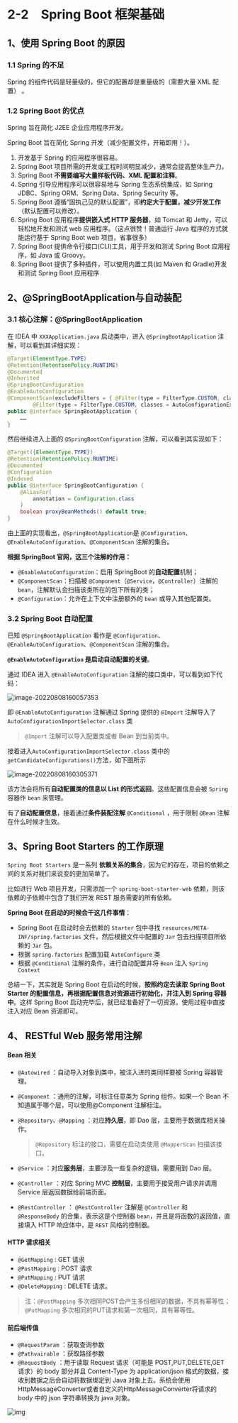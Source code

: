 # 2-2　Spring Boot 框架基础

## 1、使用 Spring Boot 的原因

### 1.1 Spring 的不足

Spring 的组件代码是轻量级的，但它的配置却是重量级的（需要大量 XML 配置） 。

### 1.2 Spring Boot 的优点

Spring 旨在简化 J2EE 企业应用程序开发。

Spring Boot  旨在简化 Spring 开发（减少配置文件，开箱即用！）。

1. 开发基于 Spring 的应用程序很容易。
2. Spring Boot 项目所需的开发或工程时间明显减少，通常会提高整体生产力。
3. Spring Boot **不需要编写大量样板代码、XML 配置和注释**。
4. Spring 引导应用程序可以很容易地与 Spring 生态系统集成，如 Spring JDBC、Spring ORM、Spring Data、Spring Security 等。
5. Spring Boot 遵循“固执己见的默认配置”，即**约定大于配置，减少开发工作**（默认配置可以修改）。
6. Spring Boot 应用程序**提供嵌入式 HTTP 服务器**，如 Tomcat 和 Jetty，可以轻松地开发和测试 web 应用程序。（这点很赞！普通运行 Java 程序的方式就能运行基于 Spring Boot web 项目，省事很多）
7. Spring Boot 提供命令行接口(CLI)工具，用于开发和测试 Spring Boot 应用程序，如 Java 或 Groovy。
8. Spring Boot 提供了多种插件，可以使用内置工具(如 Maven 和 Gradle)开发和测试 Spring Boot 应用程序

## 2、@SpringBootApplication与自动装配

### 3.1 核心注解：@SpringBootApplication

在 IDEA 中 `XXXApplication.java` 启动类中，进入 `@SpringBootApplication` 注解，可以看到其详细实现：

```java
@Target(ElementType.TYPE)
@Retention(RetentionPolicy.RUNTIME)
@Documented
@Inherited
@SpringBootConfiguration
@EnableAutoConfiguration
@ComponentScan(excludeFilters = { @Filter(type = FilterType.CUSTOM, classes = TypeExcludeFilter.class),
		@Filter(type = FilterType.CUSTOM, classes = AutoConfigurationExcludeFilter.class) })
public @interface SpringBootApplication {
    ……
}
```

然后继续进入上面的 `@SpringBootConfiguration` 注解，可以看到其实现如下：

```java
@Target({ElementType.TYPE})
@Retention(RetentionPolicy.RUNTIME)
@Documented
@Configuration
@Indexed
public @interface SpringBootConfiguration {
    @AliasFor(
        annotation = Configuration.class
    )
    boolean proxyBeanMethods() default true;
}
```

由上面的实现看出，`@SpringBootApplication`是 `@Configuration`、`@EnableAutoConfiguration`、`@ComponentScan` 注解的集合。

**根据 SpringBoot 官网，这三个注解的作用：**

+ `@EnableAutoConfiguration`：启用 SpringBoot 的**自动配置**机制；
+ `@ComponentScan`：扫描被 `@Component`（`@Service`，`@Controller`）注解的 `bean`，注解默认会扫描该类所在的包下所有的类；
+ `@Configuration`：允许在上下文中注册额外的 `bean` 或导入其他配置类。

### 3.2 Spring Boot 自动配置

已知 `@SpringBootApplication` 看作是 `@Configuration`、`@EnableAutoConfiguration`、`@ComponentScan` 注解的集合。

**`@EnableAutoConfiguration` 是启动自动配置的关键**。

通过 IDEA 进入 `@EnableAutoConfiguration` 注解的接口类中，可以看到如下代码：

![image-20220808160057353](https://img.zxdmy.com/2022/202208081718252.png)

即 `@EnableAutoConfiguration` 注解通过 Spring 提供的 `@Import` 注解导入了`AutoConfigurationImportSelector.class` 类

> `@Import` 注解可以导入配置类或者 Bean 到当前类中。

接着进入`AutoConfigurationImportSelector.class` 类中的 `getCandidateConfigurations()`方法，如下图所示

![image-20220808160305371](https://img.zxdmy.com/2022/202208081718979.png)

该方法会将所有**自动配置类的信息以 List 的形式返回**。这些配置信息会被 `Spring` 容器作 `bean` 来管理。

有了**自动配置信息**，接着通过**条件装配注解** `@Conditional` ，用于限制 `@Bean` 注解在什么时候才生效。

##  3、Spring Boot Starters 的工作原理

`Spring Boot Starters` 是一系列 **依赖关系的集合**，因为它的存在，项目的依赖之间的关系对我们来说变的更加简单了。

比如进行 Web 项目开发，只需添加一个 `spring-boot-starter-web` 依赖，则该依赖的子依赖中包含了我们开发 REST 服务需要的所有依赖。

**Spring Boot 在启动的时候会干这几件事情**：

- Spring Boot 在启动时会去依赖的 `Starter` 包中寻找 `resources/META-INF/spring.factories` 文件，然后根据文件中配置的 `Jar` 包去扫描项目所依赖的 `Jar` 包。
- 根据 `spring.factories` 配置加载 `AutoConfigure` 类
- 根据 `@Conditional` 注解的条件，进行自动配置并将 `Bean` 注入 `Spring Context`

总结一下，其实就是 Spring Boot 在启动的时候，**按照约定去读取 Spring Boot Starter 的配置信息，再根据配置信息对资源进行初始化，并注入到 Spring 容器中**。这样 Spring Boot 启动完毕后，就已经准备好了一切资源，使用过程中直接注入对应 Bean 资源即可。

## 4、 RESTful Web 服务常用注解

#### Bean 相关

+ `@Autowired` ：自动导入对象到类中，被注入进的类同样要被 Spring 容器管理。

+ `@Component` ：通用的注解，可标注任意类为 Spring 组件。如果一个 Bean 不知道属于哪个层，可以使用@Component 注解标注。

+ `@Repository`、`@Mapping` ：对应**持久层**，即 Dao 层，主要用于数据库相关操作。

  > `@Repository` 标注的接口，需要在启动类使用 `@MapperScan` 扫描该接口。

+ `@Service` ：对应**服务层**，主要涉及一些复杂的逻辑，需要用到 Dao 层。

+ `@Controller` ：对应 Spring MVC **控制层**，主要用于接受用户请求并调用 Service 层返回数据给前端页面。

+ `@RestController` ： `@RestController` 注解是 `@Controller` 和 `@ResponseBody` 的合集，表示这是个控制器 `bean`，并且是将函数的返回值，直接填入 HTTP 响应体中，是 `REST` 风格的控制器。

#### HTTP 请求相关

+ `@GetMapping` : GET 请求
+ `@PostMapping` : POST 请求
+ `@PutMapping` : PUT 请求
+ `@DeleteMapping` : DELETE 请求。

> 注：`@PostMapping` 多次相同POST会产生多份相同的数据，不具有幂等性；`@PutMapping` 多次相同的PUT请求和第一次相同，具有幂等性。

#### 前后端传值

+ `@RequestParam` ：获取查询参数
+ `@Pathvairable` ：获取路径参数
+ `@RequestBody` ：用于读取 Request 请求（可能是 POST,PUT,DELETE,GET 请求）的 body 部分并且 Content-Type 为 application/json 格式的数据，接收到数据之后会自动将数据绑定到 Java 对象上去。系统会使用HttpMessageConverter或者自定义的HttpMessageConverter将请求的 body 中的 json 字符串转换为 java 对象。

![img](https://img.zxdmy.com/2022/202208081718707.jpg)
